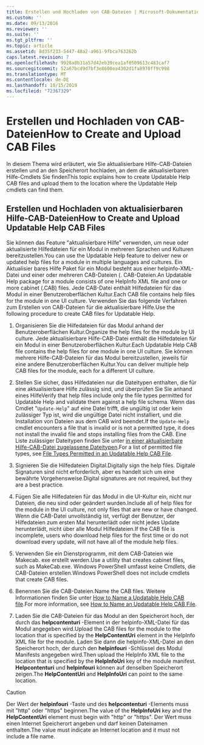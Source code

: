 ```yaml
---
title: Erstellen und Hochladen von CAB-Dateien | Microsoft-Dokumentation
ms.custom: ''
ms.date: 09/13/2016
ms.reviewer: ''
ms.suite: ''
ms.tgt_pltfrm: ''
ms.topic: article
ms.assetid: 8d35f233-5447-48a2-a961-9fbca763262b
caps.latest.revision: 7
ms.openlocfilehash: 9928a0b31a57d42eb39cea1af0509613c483caf7
ms.sourcegitcommit: 52a67bcd9d7bf3e8600ea4302d1fa8970ff9c998
ms.translationtype: MT
ms.contentlocale: de-DE
ms.lasthandoff: 10/15/2019
ms.locfileid: "72367329"
---
```

# <a name="how-to-create-and-upload-cab-files"></a><span data-ttu-id="f769e-102">Erstellen und Hochladen von CAB-Dateien</span><span class="sxs-lookup"><span data-stu-id="f769e-102">How to Create and Upload CAB Files</span></span>

<span data-ttu-id="f769e-103">In diesem Thema wird erläutert, wie Sie aktualisierbare Hilfe-CAB-Dateien erstellen und an den Speicherort hochladen, an dem die aktualisierbaren Hilfe-Cmdlets Sie finden</span><span class="sxs-lookup"><span data-stu-id="f769e-103">This topic explains how to create Updatable Help CAB files and upload them to the location where the Updatable Help cmdlets can find them.</span></span>

## <a name="how-to-create-and-upload-updatable-help-cab-files"></a><span data-ttu-id="f769e-104">Erstellen und Hochladen von aktualisierbaren Hilfe-CAB-Dateien</span><span class="sxs-lookup"><span data-stu-id="f769e-104">How to Create and Upload Updatable Help CAB Files</span></span>

<span data-ttu-id="f769e-105">Sie können das Feature "aktualisierbare Hilfe" verwenden, um neue oder aktualisierte Hilfedateien für ein Modul in mehreren Sprachen und Kulturen bereitzustellen.</span><span class="sxs-lookup"><span data-stu-id="f769e-105">You can use the Updatable Help feature to deliver new or updated help files for a module in multiple languages and cultures.</span></span> <span data-ttu-id="f769e-106">Ein Aktualisier bares Hilfe Paket für ein Modul besteht aus einer helpinfo-XML-Datei und einer oder mehreren CAB-Dateien (. CAB-Dateien.</span><span class="sxs-lookup"><span data-stu-id="f769e-106">An Updatable Help package for a module consists of one HelpInfo XML file and one or more cabinet (.CAB) files.</span></span> <span data-ttu-id="f769e-107">Jede CAB-Datei enthält Hilfedateien für das Modul in einer Benutzeroberflächen Kultur.</span><span class="sxs-lookup"><span data-stu-id="f769e-107">Each CAB file contains help files for the module in one UI culture.</span></span> <span data-ttu-id="f769e-108">Verwenden Sie das folgende Verfahren zum Erstellen von CAB-Dateien für die aktualisierbare Hilfe.</span><span class="sxs-lookup"><span data-stu-id="f769e-108">Use the following procedure to create CAB files for Updatable Help.</span></span>

1. <span data-ttu-id="f769e-109">Organisieren Sie die Hilfedateien für das Modul anhand der Benutzeroberflächen Kultur.</span><span class="sxs-lookup"><span data-stu-id="f769e-109">Organize the help files for the module by UI culture.</span></span> <span data-ttu-id="f769e-110">Jede aktualisierbare Hilfe-CAB-Datei enthält die Hilfedateien für ein Modul in einer Benutzeroberflächen Kultur.</span><span class="sxs-lookup"><span data-stu-id="f769e-110">Each Updatable Help CAB file contains the help files for one module in one UI culture.</span></span> <span data-ttu-id="f769e-111">Sie können mehrere Hilfe-CAB-Dateien für das Modul bereitzustellen, jeweils für eine andere Benutzeroberflächen Kultur.</span><span class="sxs-lookup"><span data-stu-id="f769e-111">You can deliver multiple help CAB files for the module, each for a different UI culture.</span></span>

2. <span data-ttu-id="f769e-112">Stellen Sie sicher, dass Hilfedateien nur die Dateitypen enthalten, die für eine aktualisierbare Hilfe zulässig sind, und überprüfen Sie Sie anhand eines Hilfe</span><span class="sxs-lookup"><span data-stu-id="f769e-112">Verify that help files include only the file types permitted for Updatable Help and validate them against a help file schema.</span></span> <span data-ttu-id="f769e-113">Wenn das Cmdlet "`Update-Help`" auf eine Datei trifft, die ungültig ist oder kein zulässiger Typ ist, wird die ungültige Datei nicht installiert, und die Installation von Dateien aus dem CAB wird beendet.</span><span class="sxs-lookup"><span data-stu-id="f769e-113">If the `Update-Help` cmdlet encounters a file that is invalid or is not a permitted type, it does not install the invalid file and stops installing files from the CAB.</span></span> <span data-ttu-id="f769e-114">Eine Liste zulässiger Dateitypen finden Sie unter [in einer aktualisierbare Hilfe-CAB-Datei zugelassene Dateitypen](./file-types-permitted-in-an-updatable-help-cab-file.md).</span><span class="sxs-lookup"><span data-stu-id="f769e-114">For a list of permitted file types, see [File Types Permitted in an Updatable Help CAB File](./file-types-permitted-in-an-updatable-help-cab-file.md).</span></span>

3. <span data-ttu-id="f769e-115">Signieren Sie die Hilfedateien Digital.</span><span class="sxs-lookup"><span data-stu-id="f769e-115">Digitally sign the help files.</span></span> <span data-ttu-id="f769e-116">Digitale Signaturen sind nicht erforderlich, aber es handelt sich um eine bewährte Vorgehensweise.</span><span class="sxs-lookup"><span data-stu-id="f769e-116">Digital signatures are not required, but they are a best practice.</span></span>

4. <span data-ttu-id="f769e-117">Fügen Sie alle Hilfedateien für das Modul in die UI-Kultur ein, nicht nur Dateien, die neu sind oder geändert wurden.</span><span class="sxs-lookup"><span data-stu-id="f769e-117">Include all of help files for the module in the UI culture, not only files that are new or have changed.</span></span> <span data-ttu-id="f769e-118">Wenn die CAB-Datei unvollständig ist, verfügt der Benutzer, der Hilfedateien zum ersten Mal herunterlädt oder nicht jedes Update herunterlädt, nicht über alle Modul Hilfedateien.</span><span class="sxs-lookup"><span data-stu-id="f769e-118">If the CAB file is incomplete, users who download help files for the first time or do not download every update, will not have all of the module help files.</span></span>

5. <span data-ttu-id="f769e-119">Verwenden Sie ein Dienstprogramm, mit dem CAB-Dateien wie Makecab. exe erstellt werden.</span><span class="sxs-lookup"><span data-stu-id="f769e-119">Use a utility that creates cabinet files, such as MakeCab.exe.</span></span> <span data-ttu-id="f769e-120">Windows PowerShell umfasst keine Cmdlets, die CAB-Dateien erstellen.</span><span class="sxs-lookup"><span data-stu-id="f769e-120">Windows PowerShell does not include cmdlets that create CAB files.</span></span>

6. <span data-ttu-id="f769e-121">Benennen Sie die CAB-Dateien.</span><span class="sxs-lookup"><span data-stu-id="f769e-121">Name the CAB files.</span></span> <span data-ttu-id="f769e-122">Weitere Informationen finden Sie unter [How to Name a Updatable Help CAB file](./how-to-name-an-updatable-help-cab-file.md).</span><span class="sxs-lookup"><span data-stu-id="f769e-122">For more information, see [How to Name an Updatable Help CAB File](./how-to-name-an-updatable-help-cab-file.md).</span></span>

7. <span data-ttu-id="f769e-123">Laden Sie die CAB-Dateien für das Modul an den Speicherort hoch, der durch das **helpcontenturi** -Element in der helpinfo-XML-Datei für das Modul angegeben wird.</span><span class="sxs-lookup"><span data-stu-id="f769e-123">Upload the CAB files for the module to the location that is specified by the **HelpContentUri** element in the HelpInfo XML file for the module.</span></span> <span data-ttu-id="f769e-124">Laden Sie dann die helpinfo-XML-Datei an den Speicherort hoch, der durch den **helpinfouri** -Schlüssel des Modul Manifests angegeben wird.</span><span class="sxs-lookup"><span data-stu-id="f769e-124">Then upload the HelpInfo XML file to the location that is specified by the **HelpInfoUri** key of the module manifest.</span></span> <span data-ttu-id="f769e-125">**Helpcontenturi** und **helpinfouri** können auf denselben Speicherort zeigen.</span><span class="sxs-lookup"><span data-stu-id="f769e-125">The **HelpContentUri** and **HelpInfoUri** can point to the same location.</span></span>

> [!CAUTION]
> <span data-ttu-id="f769e-126">Der Wert der **helpinfouri** -Taste und des **helpcontenturi** -Elements muss mit "http" oder "https" beginnen.</span><span class="sxs-lookup"><span data-stu-id="f769e-126">The value of the **HelpInfoUri** key and the **HelpContentUri** element must begin with "http" or "https".</span></span> <span data-ttu-id="f769e-127">Der Wert muss einen Internet Speicherort angeben und darf keinen Dateinamen enthalten.</span><span class="sxs-lookup"><span data-stu-id="f769e-127">The value must indicate an Internet location and it must not include a file name.</span></span>